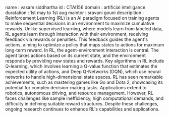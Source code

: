 name : vasam siddhartha
id : CTAI156
domain : artificial intelligance
duratation : 1st may to 1st aug
maintor : sravani gouni
descripition :
Reinforcement Learning (RL) is an AI paradigm focused on training agents to make sequential decisions in an environment to maximize cumulative rewards. Unlike supervised learning, where models learn from labeled data, RL agents learn through interaction with their environment, receiving feedback via rewards or penalties. This feedback guides the agent's actions, aiming to optimize a policy that maps states to actions for maximum long-term reward.
In RL, the agent-environment interaction is central. The agent takes actions based on its current state, and the environment responds by providing new states and rewards. Key algorithms in RL include Q-learning, which involves learning a Q-value function that estimates the expected utility of actions, and Deep Q-Networks (DQN), which use neural networks to handle high-dimensional state spaces.
RL has seen remarkable achievements, such as mastering games like Go and Dota 2, showcasing its potential for complex decision-making tasks. Applications extend to robotics, autonomous driving, and resource management. However, RL faces challenges like sample inefficiency, high computational demands, and difficulty in defining suitable reward structures. Despite these challenges, ongoing research continues to enhance RL's capabilities and applications.
